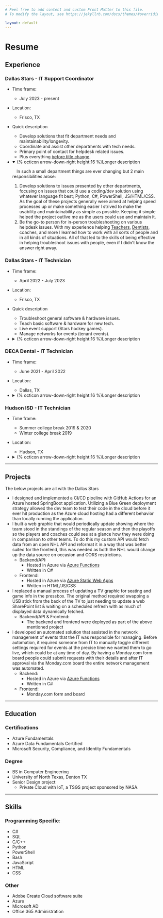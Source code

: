 ```yaml
---
# Feel free to add content and custom Front Matter to this file.
# To modify the layout, see https://jekyllrb.com/docs/themes/#overriding-theme-defaults

layout: default
---
```

# Resume
## Experience
### Dallas Stars - IT Support Coordinator
- Time frame:
  - July 2023 - present
- Location:
  - Frisco, TX
- Quick description
  - Develop solutions that fit department needs and maintainability/longevity.
  - Coordinate and assist other departments with tech needs.
  - Primary point of contact for helpdesk related issues.
  - Plus everything [before title change](#dallas-stars---it-technician).
- <details open><summary>{% octicon arrow-down-right height:16 %}Longer description</summary>

    &emsp;In such a small department things are ever changing but 2 main responsibilities arose: 
    <ol>
      <li>Develop solutions to issues presented by other departments, focusing on issues that could use a coding/dev solution using whatever language fit best; Python, C#, PowerShell, JS/HTML/CSS. As the goal of these projects generally were aimed at helping speed processes up or make something easier I strived to make the usability and maintainability as simple as possible. Keeping it simple helped the project outlive me as the users could use and maintain it.</li>
      <li>Be the go-to person for in-person troubleshooting on various helpdesk issues. With my experience helping <a href="#hudson-isd---it-technician">Teachers</a>, <a href="#deca-dental---it-technician">Dentists</a>, coaches, and more I learned how to work with all sorts of people and in all kinds of situations. All of that led to the skills of being effective in helping troubleshoot issues with people, even if I didn't know the answer right away.</li>
    </ol>
  </details>

### Dallas Stars - IT Technician
- Time frame:
  - April 2022 - July 2023
- Location:
  - Frisco, TX
- Quick description
  - Troubleshoot general software & hardware issues.
  - Teach basic software & hardware for new tech.
  - Live event support (Stars hockey games).
  - Manage networks for events (tenant events).
- <details><summary>{% octicon arrow-down-right height:16 %}Longer description</summary>

    Day to day responsibilities include providing support & training for both on-site and remote employees on both sides of the company, normal business operations & hockey operations. This ranged from providing live event support during the team's games, managing network requests/management for events at our public centers when tenants rented the space out, and troubleshooting employee's hardware and software issues.
  </details>

### DECA Dental - IT Technician
- Time frame:
  - June 2021 - April 2022
- Location:
  - Dallas, TX
- <details><summary>{% octicon arrow-down-right height:16 %}Longer description</summary>

  Provide remote technical support for offices across the country.
  </details>

### Hudson ISD - IT Technician
- Time frame:
  - Summer college break 2019 & 2020
  - Winter college break 2019
- Location:
  - Hudson, TX
- <details><summary>{% octicon arrow-down-right height:16 %}Longer description</summary>

  While teachers and students were present the primary responsibility was to assist teachers with any issues while allowing them to still teach but once they left for the summer the project became replacing an entire campus worth of desktops and laptops (each campus had around 300 desktops & 300 laptops) with brand new equipment and then moving the old equipment to a different campus, giving them a slight upgrade. To do this all machines needed to be wiped before moving, setup cleanly in the new location, and software refreshed (each room could have different software suites).
  </details>

---
## Projects
The below projects are all with the Dallas Stars
- I designed and implemented a CI/CD pipeline with GitHub Actions for an Azure hosted SpringBoot application. Utilizing a Blue Green deployment strategy allowed the dev team to test their code in the cloud before it ever hit production as the Azure cloud hosting had a different behavior than locally running the application.
- I built a web graphic that would periodically update showing where the team stood in the standings of the regular season and then the playoffs so the players and coaches could see at a glance how they were doing in comparison to other teams. To do this my custom API would fetch data from an open NHL API and reformat it in a way that was better suited for the frontend, this was needed as both the NHL would change up the data source on occasion and CORS restrictions.
  - Backend/API:
    - Hosted in Azure via [Azure Functions](https://azure.microsoft.com/en-us/products/functions)
    - Written in C#
  - Frontend:
    - Hosted in Azure via [Azure Static Web Apps](https://azure.microsoft.com/en-us/products/app-service/static)
    - Written in HTML/JS/CSS
- I replaced a manual process of updating a TV graphic for seating and game info in the pressbox. The original method required swapping a USB stick from the back of the TV to just needing to update a web SharePoint list & waiting on a scheduled refresh with as much of displayed data dynamically fetched.
  - Backend/API & Frontend:
    - The backend and frontend were deployed as part of the above mentioned project
- I developed an automated solution that assisted in the network management of events that the IT was responsible for managing. Before automation, it required someone from IT to manually toggle different settings required for events at the precise time we wanted them to go live, which could be at any time of day. By having a Monday.com form board people could submit requests with their details and after IT approval via the Monday.com board the entire network management was automated.
  - Backend:
    - Hosted in Azure via [Azure Functions](https://azure.microsoft.com/en-us/products/functions)
    - Written in C#
  - Frontend:
    - Monday.com form and board

---
## Education
### Certifications
- Azure Fundamentals
- Azure Data Fundamentals Certified
- Microsoft Security, Compliance, and Identity Fundamentals

### Degree
- BS in Computer Engineering
- University of North Texas, Denton TX
- Senior Design project
  - Private Cloud with IoT, a TSGS project sponsored by NASA.

---
## Skills
### Programming Specific:
- C#
- SQL
- C/C++
- Python
- PowerShell
- Bash
- JavaScript
- HTML
- CSS

### Other
- Adobe Create Cloud software suite
- Azure
- Microsoft AD
- Office 365 Administration